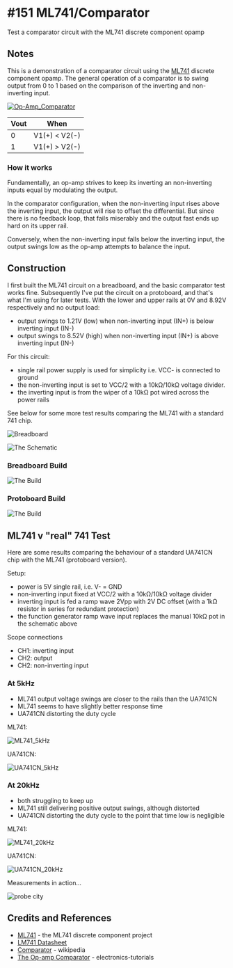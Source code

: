 # #151 ML741/Comparator

Test a comparator circuit with the ML741 discrete component opamp

## Notes

This is a demonstration of a comparator circuit using the [ML741](../) discrete component opamp.
The general operation of a comparator is to swing output from 0 to 1 based on the comparison of the inverting and non-inverting input.

[![Op-Amp_Comparator](../../OpAmp/assets/Op-Amp_Comparator.svg)](https://upload.wikimedia.org/wikipedia/commons/0/0d/Op-Amp_Comparator.svg)

| Vout | When          |
|------|---------------|
| 0    | V1(+) < V2(-) |
| 1    | V1(+) > V2(-) |

### How it works

Fundamentally, an op-amp strives to keep its inverting an non-inverting inputs equal by modulating the output.

In the comparator configuration, when the non-inverting input rises above the inverting input,
the output will rise to offset the differential.
But since there is no feedback loop, that fails miserably and the output fast ends up hard on its upper rail.

Conversely, when the non-inverting input falls below the inverting input, the output swings low as the op-amp
attempts to balance the input.

## Construction

I first built the ML741 circuit on a breadboard, and the basic comparator test works fine.
Subsequently I've put the circuit on a protoboard, and that's what I'm using for later tests.
With the lower and upper rails at 0V and 8.92V respectively and no output load:

* output swings to 1.21V (low) when non-inverting input (IN+) is below inverting input (IN-)
* output swings to 8.52V (high) when non-inverting input (IN+) is above inverting input (IN-)

For this circuit:

* single rail power supply is used for simplicity i.e. VCC- is connected to ground
* the non-inverting input is set to VCC/2 with a 10kΩ/10kΩ voltage divider.
* the inverting input is from the wiper of a 10kΩ pot wired across the power rails

See below for some more test results comparing the ML741 with a standard 741 chip.

![Breadboard](./assets/Comparator_bb.jpg?raw=true)

![The Schematic](./assets/Comparator_schematic.jpg?raw=true)

### Breadboard Build

![The Build](./assets/Comparator_bb_build.jpg?raw=true)

### Protoboard Build

![The Build](./assets/Comparator_build.jpg?raw=true)

## ML741 v "real" 741 Test

Here are some results comparing the behaviour of a standard UA741CN chip with the ML741 (protoboard version).

Setup:

* power is 5V single rail, i.e. V- = GND
* non-inverting input fixed at VCC/2 with a 10kΩ/10kΩ voltage divider
* inverting input is fed a ramp wave 2Vpp with 2V DC offset (with a 1kΩ resistor in series for redundant protection)
* the function generator ramp wave input replaces the manual 10kΩ pot in the schematic above

Scope connections

* CH1: inverting input
* CH2: output
* CH2: non-inverting input

### At 5kHz

* ML741 output voltage swings are closer to the rails than the UA741CN
* ML741 seems to have slightly better response time
* UA741CN distorting the duty cycle

ML741:

![ML741_5kHz](./assets/ML741_5kHz.gif?raw=true)

UA741CN:

![UA741CN_5kHz](./assets/UA741CN_5kHz.gif?raw=true)

### At 20kHz

* both struggling to keep up
* ML741 still delivering positive output swings, although distorted
* UA741CN distorting the duty cycle to the point that time low is negligible

ML741:

![ML741_20kHz](./assets/ML741_20kHz.gif?raw=true)

UA741CN:

![UA741CN_20kHz](./assets/UA741CN_20kHz.gif?raw=true)

Measurements in action...

![probe city](./assets/Comparator_probe_city.jpg?raw=true)

## Credits and References

* [ML741](../) - the ML741 discrete component project
* [LM741 Datasheet](https://www.futurlec.com/Linear/LM741CN.shtml)
* [Comparator](https://en.wikipedia.org/wiki/Comparator) - wikipedia
* [The Op-amp Comparator](http://www.electronics-tutorials.ws/opamp/op-amp-comparator.html) - electronics-tutorials
